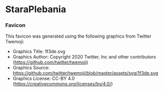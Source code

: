 # StaraPlebania

### Favicon
This favicon was generated using the following graphics from Twitter Twemoji:

- Graphics Title: 1f3de.svg
- Graphics Author: Copyright 2020 Twitter, Inc and other contributors (https://github.com/twitter/twemoji)
- Graphics Source: https://github.com/twitter/twemoji/blob/master/assets/svg/1f3de.svg
- Graphics License: CC-BY 4.0 (https://creativecommons.org/licenses/by/4.0/)
